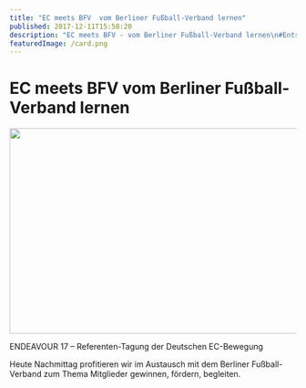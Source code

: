 ```yaml
---
title: "EC meets BFV  vom Berliner Fußball-Verband lernen"
published: 2017-12-11T15:58:20
description: "EC meets BFV - vom Berliner Fußball-Verband lernen\n#Entschieden #WirSindDerNordbund #Austausch"
featuredImage: /card.png
---
```


# EC meets BFV  vom Berliner Fußball-Verband lernen

<p><img src="/old/1513003802384737660319-640x360.jpg" alt width="640" height="360"></p><p>ENDEAVOUR 17 &#8211; Referenten-Tagung der Deutschen EC-Bewegung</p><p>Heute Nachmittag profitieren wir im Austausch mit dem Berliner Fußball-Verband zum Thema Mitglieder gewinnen, fördern, begleiten.</p><p></p>